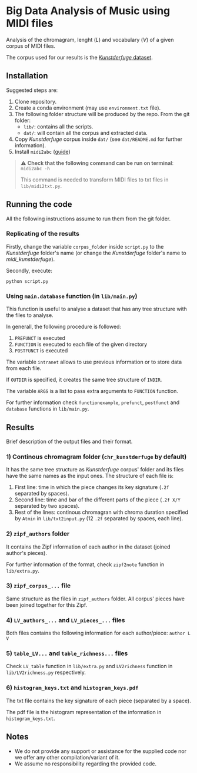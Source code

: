 # Big Data Analysis of Music using MIDI files

Analysis of the chromagram, lenght (_L_) and vocabulary (_V_) of a given corpus of MIDI files. 

The corpus used for our results is the [_Kunstderfuge_ dataset](http://www.kunstderfuge.com/). 


## Installation

Suggested steps are:

1. Clone repository.
1. Create a conda environment (may use `environment.txt` file).
1. The following folder structure will be produced by the repo. From the git folder:
    - `lib/`: contains all the scripts.
    - `dat/`: will contain all the corpus and extracted data.
1. Copy _Kunstderfuge_ corpus inside `dat/` (see `dat/README.md` for further information). 
1. Install `midi2abc` ([guide](https://command-not-found.com/midi2abc))

> :warning: **Check that the following command can be run on terminal**: `midi2abc -h`
> 
> This command is needed to transform MIDI files to txt files in `lib/midi2txt.py`. 


## Running the code

All the following instructions assume to run them from the git folder. 

### Replicating of the results

Firstly, change the variable `corpus_folder` inside `script.py` to the _Kunstderfuge_ folder's name (or change the _Kunstderfuge_ folder's name to _midi_kunstderfuge_). 

Secondly, execute:
```
python script.py
```

### Using `main.database` function (in `lib/main.py`)

This function is useful to analyse a dataset that has any tree structure with the files to analyse. 

In generall, the following procedure is followed:
1. `PREFUNCT` is executed
1. `FUNCTION` is executed to each file of the given directory
1. `POSTFUNCT` is executed

The variable `intranet` allows to use previous information or to store data from each file. 

If `OUTDIR` is specified, it creates the same tree structure of `INDIR`. 

The variable `ARGS` is a list to pass extra arguments to `FUNCTION` function. 

For further information check `functionexample`, `prefunct`, `postfunct` and `database` functions in `lib/main.py`. 


## Results

Brief description of the output files and their format. 

### 1) Continous chromagram folder (`chr_kunstderfuge` by default)

It has the same tree structure as _Kunstderfuge_ corpus' folder and its files have the same names as the input ones. 
The structure of each file is:
1. First line: time in which the piece changes its key signature (`.2f` separated by spaces).
1. Second line: time and bar of the different parts of the piece (`.2f X/Y` separated by two spaces).
1. Rest of the lines: continous chromagran with chroma duration specified by `Atmin` in `lib/txt2input.py` (12 `.2f` separated by spaces, each line).

### 2) `zipf_authors` folder

It contains the Zipf information of each author in the dataset (joined author's pieces). 

For further information of the format, check `zipf2note` function in `lib/extra.py`. 

### 3) `zipf_corpus_...` file

Same structure as the files in `zipf_authors` folder. All corpus' pieces have been joined together for this Zipf. 

### 4) `LV_authors_...` and `LV_pieces_...` files

Both files contains the following information for each author/piece: `author L V`

### 5) `table_LV...` and `table_richness...` files

Check `LV_table` function in `lib/extra.py` and `LV2richness` function in `lib/LV2richness.py` respectively. 

### 6) `histogram_keys.txt` and `histogram_keys.pdf`

The txt file contains the key signature of each piece (separated by a space). 

The pdf file is the histogram representation of the information in `histogram_keys.txt`. 


## Notes

- We do not provide any support or assistance for the supplied code nor we offer any other compilation/variant of it.
- We assume no responsibility regarding the provided code.
